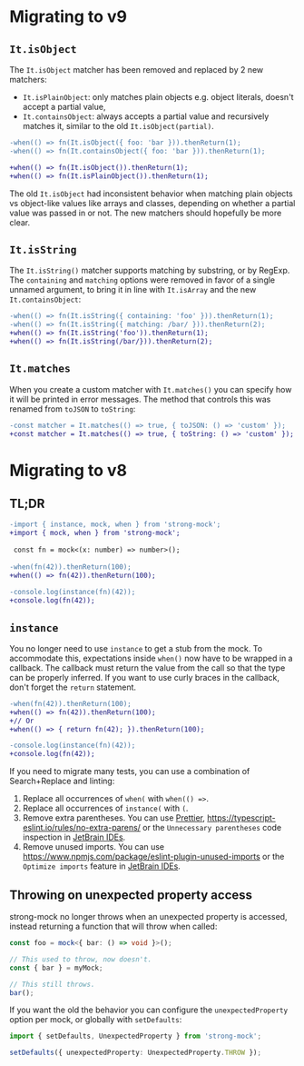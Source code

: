 # Migrating to v9

## `It.isObject`

The `It.isObject` matcher has been removed and replaced by 2 new matchers:
- `It.isPlainObject`: only matches plain objects e.g. object literals, doesn't accept a partial value,
- `It.containsObject`: always accepts a partial value and recursively matches it, similar to the old `It.isObject(partial)`.

```diff
-when(() => fn(It.isObject({ foo: 'bar })).thenReturn(1);
-when(() => fn(It.containsObject({ foo: 'bar })).thenReturn(1);

+when(() => fn(It.isObject()).thenReturn(1);
+when(() => fn(It.isPlainObject()).thenReturn(1);
```

The old `It.isObject` had inconsistent behavior when matching plain objects vs object-like values like arrays and classes, depending on whether a partial value was passed in or not. The new matchers should hopefully be more clear.

## `It.isString`

The `It.isString()` matcher supports matching by substring, or by RegExp. The `containing` and `matching` options were removed in favor of a single unnamed argument, to bring it in line with `It.isArray` and the new `It.containsObject`:

```diff
-when(() => fn(It.isString({ containing: 'foo' })).thenReturn(1);
-when(() => fn(It.isString({ matching: /bar/ })).thenReturn(2);
+when(() => fn(It.isString('foo')).thenReturn(1);
+when(() => fn(It.isString(/bar/})).thenReturn(2);
```

## `It.matches`

When you create a custom matcher with `It.matches()` you can specify how it will be printed in error messages. The method that controls this was renamed from `toJSON` to `toString`:

```diff
-const matcher = It.matches(() => true, { toJSON: () => 'custom' });
+const matcher = It.matches(() => true, { toString: () => 'custom' });
```

# Migrating to v8

## TL;DR

```diff
-import { instance, mock, when } from 'strong-mock';
+import { mock, when } from 'strong-mock';
 
 const fn = mock<(x: number) => number>();
 
-when(fn(42)).thenReturn(100);
+when(() => fn(42)).thenReturn(100);
 
-console.log(instance(fn)(42));
+console.log(fn(42));
```

## `instance`

You no longer need to use `instance` to get a stub from the mock. To accommodate this, expectations inside `when()` now have to be wrapped in a callback. The callback must return the value from the call so that the type can be properly inferred. If you want to use curly braces in the callback, don't forget the `return` statement.

```diff
-when(fn(42)).thenReturn(100);
+when(() => fn(42)).thenReturn(100);
+// Or
+when(() => { return fn(42); }).thenReturn(100);
```

```diff
-console.log(instance(fn)(42));
+console.log(fn(42));
```

If you need to migrate many tests, you can use a combination of Search+Replace and linting:

1. Replace all occurrences of `when(` with `when(() =>`.
2. Replace all occurrences of `instance(` with `(`.
3. Remove extra parentheses. You can use [Prettier](https://prettier.io/), https://typescript-eslint.io/rules/no-extra-parens/ or the `Unnecessary parentheses` code inspection in [JetBrain IDEs](https://www.jetbrains.com/help/phpstorm/javascript-and-typescript-unnecessary-parentheses.html). 
4. Remove unused imports. You can use https://www.npmjs.com/package/eslint-plugin-unused-imports or the `Optimize imports` feature in [JetBrain IDEs](https://blog.jetbrains.com/webstorm/2018/05/optimize-imports-in-webstorm/).

## Throwing on unexpected property access

strong-mock no longer throws when an unexpected property is accessed, instead returning a function that will throw when called:

```typescript
const foo = mock<{ bar: () => void }>();

// This used to throw, now doesn't.
const { bar } = myMock;

// This still throws.
bar();
```

If you want the old the behavior you can configure the `unexpectedProperty` option per mock, or globally with `setDefaults`:

```typescript
import { setDefaults, UnexpectedProperty } from 'strong-mock';

setDefaults({ unexpectedProperty: UnexpectedProperty.THROW });
```
